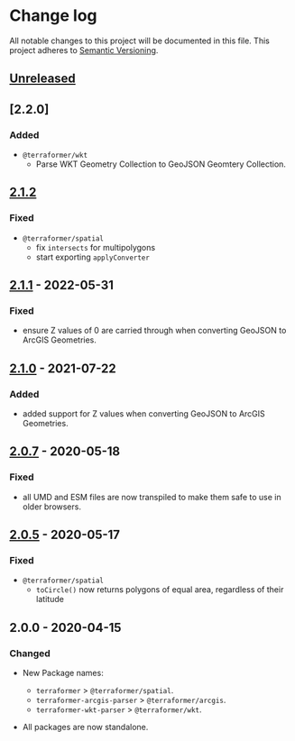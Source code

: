 # Change log

All notable changes to this project will be documented in this file.
This project adheres to [Semantic Versioning](http://semver.org/).

## [Unreleased]

## [2.2.0]
### Added
* `@terraformer/wkt`
  * Parse WKT Geometry Collection to GeoJSON Geomtery Collection.

## [2.1.2]
### Fixed

* `@terraformer/spatial`
  * fix `intersects` for multipolygons
  * start exporting `applyConverter`
## [2.1.1] - 2022-05-31

### Fixed

* ensure Z values of 0 are carried through when converting GeoJSON to ArcGIS Geometries.

## [2.1.0] - 2021-07-22

### Added

* added support for Z values when converting GeoJSON to ArcGIS Geometries.

## [2.0.7] - 2020-05-18

### Fixed

* all UMD and ESM files are now transpiled to make them safe to use in older browsers.

## [2.0.5] - 2020-05-17

### Fixed

* `@terraformer/spatial`
  * `toCircle()` now returns polygons of equal area, regardless of their latitude

## 2.0.0 - 2020-04-15

### Changed

* New Package names:
  * `terraformer` > `@terraformer/spatial`.
  * `terraformer-arcgis-parser` > `@terraformer/arcgis`.
  * `terraformer-wkt-parser` > `@terraformer/wkt`.

* All packages are now standalone.

[2.1.2]: https://github.com/terraformer-js/terraformer/compare/v2.1.1...v2.1.2
[2.1.1]: https://github.com/terraformer-js/terraformer/compare/v2.1.0...v2.1.1
[2.1.0]: https://github.com/terraformer-js/terraformer/compare/v2.0.7...v2.1.0
[2.0.7]: https://github.com/terraformer-js/terraformer/compare/v2.0.5...v2.0.7
[2.0.5]: https://github.com/terraformer-js/terraformer/compare/v2.0.0...v2.0.5
[Unreleased]: https://github.com/terraformer-js/terraformer/compare/v2.1.0...HEAD
